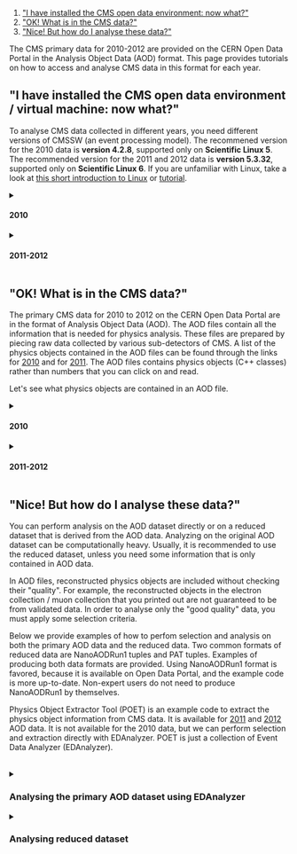 1. ["I have installed the CMS open data environment: now what?"](#vm)
2. ["OK! What is in the CMS data?"](#data)
3. ["Nice! But how do I analyse these data?"](#nice)

The CMS primary data for 2010-2012 are provided on the CERN Open Data Portal in the Analysis Object Data (AOD) format. This page provides tutorials on how to access and analyse CMS data in this format for each year.

## <a name="vm">"I have installed the CMS open data environment / virtual machine: now what?" </a>

To analyse CMS data collected in different years, you need different versions of CMSSW (an event processing model). The recommened version for the 2010 data is <b>version 4.2.8</b>, supported only on <b>Scientific Linux 5</b>. The recommended version for the 2011 and 2012 data is <b>version 5.3.32</b>, supported only on <b>Scientific Linux 6</b>. If you are unfamiliar with Linux, take a look at <a href="https://twiki.cern.ch/twiki/bin/view/CMSPublic/WorkBookBasicLinux">this short introduction to Linux</a> or <a href="https://swcarpentry.github.io/shell-novice/">tutorial</a>.

<details>
<summary><h4>2010</h4></summary>
  
  <header>
    <h3>Using virtual machine</h3>
  </header>

<p>
Once you have installed the <a href="/docs/cms-virtual-machine-2010"> CMS-specific CERN Virtual Machine </a>, you need to open a terminal. In the "CMS-OpenData-1.1.2" VM, always use the "CMS shell" terminal available from the "CMS Shell" icon on the desktop (only if using the VM version "CMS-OpenData-1.0.0-rc7". Open a terminal with the X terminal emulator from an icon bottom-left of the VM screen). Execute the following command in the terminal if you haven't done so yet. It downloads for you the correct version of CMSSW:

```shell
$ cmsrel CMSSW_4_2_8
```
</p>

<p>
Then, make sure that you are always in the <b>CMSSW_4_2_8/src/</b> directory and that the CMS analysis environment is properly setup by entering the following commands in the terminal (you must do so every time you boot the VM before you can proceed):

```shell
$ cd CMSSW_4_2_8/src/
$ cmsenv
```
</p>

<header>
  <h3>Using Docker container</h3>
</header>

<p>
If you do not want to work on a virtual machine, you can try to to analyse CMS data in a Docker container, following the <a href="/docs/cms-guide-docker">instruction</a>.
</p>
<br>
</details>


<details>
<summary><h4>2011-2012</h4></summary>
<br>

<header>
  <h3>Using virtual machine</h3>
</header>

<p>
Once you have installed the <a href="/docs/cms-guide-docker">CMS open data container</a> or the <a href="/docs/cms-virtual-machine-2011">CMS-specific CERN Virtual Machine</a>, you need to open a terminal. If you are using the VM, always use the "CMS shell" terminal for all CMSSW-specific commands. It is available from the "CMS Shell" icon on the desktop. In the VM "CMS Shell", execute the following command in the terminal if you haven't done so yet. It downloads for you the correct version of CMSSW:

```shell
$ cmsrel CMSSW_5_3_32
```
</p>

<p>
Note that if you get a warning message about the current OS not being slc6, you are using a wrong terminal ("Outer Shell") which is CERN CentOS 7 (cc7). Open a "CMS Shell" terminal as explained above and execute the cmsrel command there.
</p>

<p>
In the VM, the CMS analysis environment needs to be properly setup by entering the following commands in the terminal (you must do so every time you boot the VM before you can proceed):

```shell
$ cd CMSSW_5_3_32/src/
$ cmsenv # do not execute this command if you are working in the container
```
</p>

<p>
Make sure that you are always in the <b>CMSSW_5_3_32/src/</b> directory, both in the CMS open data container and in the VM (and in the "CMS Shell" terminal in VM).
</p>

<header>
  <h3>Using Docker container</h3>
</header>

<p>
If you do not want to work on a virtual machine, you can try to to analyse CMS data in a Docker container, following the <a href="/docs/cms-guide-docker">instruction</a>.
</p>
<br>
</details>

## <a name="data"> "OK! What is in the CMS data?" </a>

<p>
The primary CMS data for 2010 to 2012 on the CERN Open Data Portal are in the format of Analysis Object Data (AOD). The AOD files contain all the information that is needed for physics analysis. These files are prepared by piecing raw data collected by various sub-detectors of CMS. A list of the physics objects contained in the AOD files can be found through the links for <a href="/docs/cms-physics-objects-2010">2010</a> and for <a href="/docs/cms-physics-objects-2011">2011</a>. The AOD files contains physics objects (C++ classes) rather than numbers that you can click on and read.
</p>

<p>
Let's see what physics objects are contained in an AOD file.
</p>

<details>
<summary><h4>2010<h4></summary>

        <p>
        Make sure that you are in the <b>CMSSW_4_2_8/src/</b> folder (and in the "CMS Shell" terminal, if using the "CMS-OpenData-1.1.2" VM). Also make sure that you have executed the <code>cmsenv</code> command in your terminal to launch the CMS analysis environment.
        </p>
        
        <p>
        Select a dataset, for example, the <a href="/record/24404">Mu primary dataset</a> from Run2010B. Click the "Download" tab at the bottom of the page to see a list of files contained in this dataset. You can select a file from the list and print out its contents with:
        
        ```shell
        $ edmDumpEventContent root://eospublic.cern.ch//eos/opendata/cms/Run2010B/Mu/AOD/Apr21ReReco-v1/0000/00459D48-EB70-E011-AF09-90E6BA19A252.root
        ```
        </p>
        
        <p>
        The ouput is a list of objects that the file contains, such as
                
        ```shell
            Type                                  Module                      Label             Process
            ----------------------------------------------------------------------------------------------
            edm::TriggerResults                   "TriggerResults"            ""                "HLT"
            trigger::TriggerEvent                 "hltTriggerSummaryAOD"      ""                "HLT"
            [...]
            vector<reco::GsfElectron>             "gsfElectrons"              ""                "RECO"
            [...]
            vector<reco::Muon>                    "muons"                     ""                "RECO"
            [...]
        ```
        </p>
        <p>
        Documentation of the objects of main interest to physics analysis is available in <a href="https://cms-opendata-guide.web.cern.ch/analysis/selection/objects/objects/">the CMS Open Data guide</a>. The objects are implemented as C++ classes in the CMS software package <a href="https://github.com/cms-sw/cmssw">CMSSW</a>, and detailed reference documentation of all classes is available in <a href="https://cmsdoxygen.web.cern.ch/cmsdoxygen/CMSSW_4_2_8/doc/html/annotated.html">the class list of the CMSSW reference manual</a>. To see the properties of electrons, you would navigate to the <a href="https://cmsdoxygen.web.cern.ch/cmsdoxygen/CMSSW_4_2_8/doc/html/d1/d57/namespacereco.html">namespace "reco"</a> and find the entry for <code>GsfElectron</code>. The <a href="https://cmsdoxygen.web.cern.ch/cmsdoxygen/CMSSW_4_2_8/doc/html/d0/d6d/classreco_1_1GsfElectron.html">reco::GsfElectron Class Reference</a> lists all member functions through which the different properties of a reconstructed electron can be accessed. Note that many of the basic properties are "inherited" from the parent classes and are listed separately under "Public Member Functions inherited from ... ". You can find more information about each object in the CMS Open Data guide (e.g. <a href="https://cms-opendata-guide.web.cern.ch/analysis/selection/objects/electrons/">electrons</a>).
        </p><br>
</details>

<details>
<summary><h4>2011-2012</h4></summary>
        <p>
        Make sure that you are in the <b>CMSSW_5_3_32/src/</b> folder (and, in VM, you have executed the <code>cmsenv</code> command in your terminal).
        </p>
        <p>
        Select a dataset, for example, the <a href="/record/24404">ElectronHad dataset</a> from Run2012A. Click the "Download" tab at the bottom of the page to see a list of files contained in this dataset. You can select a file from the list and print out its contents with:
        
        ```shell
        $ edmDumpEventContent root://eospublic.cern.ch//eos/opendata/cms/Run2012A/ElectronHad/AOD/22Jan2013-v1/20000/FEE9E03A-F581-E211-8758-002618943901.root
        ```
        </p>
        
        <p>
        The ouput is a list of objects that the file contains, such as
        
        ```shell
            Type                                  Module                      Label             Process
            ----------------------------------------------------------------------------------------------
            edm::TriggerResults                   "TriggerResults"            ""                "HLT"
            trigger::TriggerEvent                 "hltTriggerSummaryAOD"      ""                "HLT"
            [...]
            vector<reco::GsfElectron>             "gsfElectrons"              ""                "RECO"
            [...]
            vector<reco::Muon>                    "muons"                     ""                "RECO"
            [...]
        ```
        </p>
        
        <p>
        Documentation of the objects of main interest to physics analysis is available in <a href="https://cms-opendata-guide.web.cern.ch/analysis/selection/objects/objects/">the CMS Open Data guide</a>. The objects are implemented as C++ classes in the CMS software package <a href="https://github.com/cms-sw/cmssw">CMSSW</a>, and detailed reference documentation of all classes is available in <a href="https://cmsdoxygen.web.cern.ch/cmsdoxygen/CMSSW_5_3_30/doc/html/annotated.html">the class list of the CMSSW reference manual</a>. To see the properties of electrons, you would navigate to the <a href="https://cmsdoxygen.web.cern.ch/cmsdoxygen/CMSSW_5_3_30/doc/html/d1/d57/namespacereco.html">namespace "reco"</a> and find the entry for <code>GsfElectron</code>. The <a href="https://cmsdoxygen.web.cern.ch/cmsdoxygen/CMSSW_5_3_30/doc/html/d0/d6d/classreco_1_1GsfElectron.html">reco::GsfElectron Class Reference</a> lists all member functions through which the different properties of a reconstructed electron can be accessed. Note that many of the basic properties are "inherited" from the parent classes and are listed separately under "Public Member Functions inherited from ... ". You can find more information about each object in the CMS Open Data guide (e.g. <a href="https://cms-opendata-guide.web.cern.ch/analysis/selection/objects/electrons/">electrons</a>).
        </p><br>
</details>


## <a name="nice">"Nice! But how do I analyse these data?"</a>

<p>
        You can perform analysis on the AOD dataset directly or on a reduced dataset that is derived from the AOD data. Analyzing on the original AOD dataset can be computationally heavy. Usually, it is recommended to use the reduced dataset, unless you need some information that is only contained in AOD data. 
</p>

<p>
        In AOD files, reconstructed physics objects are included without checking their "quality". For example, the reconstructed objects in the electron collection / muon collection that you printed out are not guaranteed to be from validated data. In order to analyse only the "good quality" data, you must apply some selection criteria.
</p>

<p>
        Below we provide examples of how to perfom selection and analysis on both the primary AOD data and the reduced data. Two common formats of reduced data are NanoAODRun1 tuples and PAT tuples. Examples of producing both data formats are provided. Using NanoAODRun1 format is favored, because it is available on Open Data Portal, and the example code is more up-to-date. Non-expert users do not need to produce NanoAODRun1 by themselves.
</p>

<p>
        Physics Object Extractor Tool (POET) is an example code to extract the physics object information from CMS data. It is available for <a href="https://github.com/cms-opendata-analyses/PhysObjectExtractorTool/tree/2011">2011</a> and <a href="https://github.com/cms-opendata-analyses/PhysObjectExtractorTool/tree/2012">2012</a> AOD data. It is not available for the 2010 data, but we can perform selection and extraction directly with EDAnalyzer. POET is just a collection of Event Data Analyzer (EDAnalyzer). 
</p><br>

<details>
<summary><h3>Analysing the primary AOD dataset using EDAnalyzer</h3></summary>

<p>
As mentioned above, you typically do not perform an analysis directly on the AOD files. However, there might be cases where only the AOD files contain some of the information you need. The objects contained in the AOD files can be accessed through a software module, which can be built with a helper script (EDAnalyzer) available in the CMS open data environment. Here we provide a simple example on how to use EDAnalyzer. 
</p>

<p>
In CMS environment (after running <code>cmsenv</code> in <a href="#vm">the first section</a>), do the following:

```shell
$ mkdir Demo
$ cd Demo
$ mkedanlzr DemoAnalyzer
$ cd DemoAnalyzer
```
</p>

<p>
This will create several template files in the new DemoAnalyzer directory. For more information about CMSSW analyzer modules, have a look in <a href="https://cms-opendata-guide.web.cern.ch/cmssw/cmsswanalyzers/">the CMS open data guide</a>.
</p>

<p>
Compile the code with:

```shell
$ scram b
```
</p>

<p>
You can ignore the message

```
    ****WARNING: No need to export library once you have declared your library as plugin.
            Please cleanup src/Demo/DemoAnalyzer/BuildFile by removing the <export></export> section.
```

or take action and remove the indicated section from <code>BuildFile.xml</code>.
</p>

<p>
Change the file name in the configuration file <code>demoanalyzer_cfg.py</code> in the DemoAnalyzer directory. Take the <a href="/record/14">Mu primary dataset</a> from Run2010B (<a href="/record/24460">SingleMu dataset</a> from Run2012D) as an example. Replace <code>file:myfile.root</code> with <code>file:myfile.root</code> with <code>root://eospublic.cern.ch//eos/opendata/cms/Run2010B/Mu/AOD/Apr21ReReco-v1/0000/00459D48-EB70-E011-AF09-90E6BA19A252.root</code (<code>root://eospublic.cern.ch//eos/opendata/cms/Run2012D/SingleMu/AOD/22Jan2013-v1/10000/0015EC7D-EAA7-E211-A9B9-E0CB4E5536A7.root</code>). 
</p>

<p>
Change the max number of events to 10 (i.e change -1 to 10 in <code>process.maxEvents = cms.untracked.PSet( input = cms.untracked.int32(-1)</code>).
</p>

<p>
Run the code with:

```shell
$ cmsRun demoanalyzer_cfg.py
```
</p>

<p>
You will get an output like:

```
    221119 18:53:23 1032 Xrd: XrdClientConn: Error resolving this host's domain name.
    221119 18:53:23 1032 secgsi_InitProxy: cannot access private key file: /home/cmsusr/.globus/userkey.pem
    221119 18:53:23 1032 Xrd: CheckErrorStatus: Server [eospublic.cern.ch] declared: (error code: 3005)
    19-Nov-2022 18:53:23 CET  Initiating request to open file root://eospublic.cern.ch//eos/opendata/cms/Run2012D/SingleMu/AOD/22Jan2013-v1/10000/0015EC7D-EAA7-E211-A9B9-E0CB4E5536A7.root
    19-Nov-2022 18:53:26 CET  Successfully opened file root://eospublic.cern.ch//eos/opendata/cms/Run2012D/SingleMu/AOD/22Jan2013-v1/10000/0015EC7D-EAA7-E211-A9B9-E0CB4E5536A7.root
    Begin processing the 1st record. Run 206401, Event 240060474, LumiSection 178 at 19-Nov-2022 18:54:37.199 CET
    Begin processing the 2nd record. Run 206401, Event 240069594, LumiSection 178 at 19-Nov-2022 18:54:37.227 CET
    Begin processing the 3rd record. Run 206401, Event 240049754, LumiSection 178 at 19-Nov-2022 18:54:37.228 CET
    Begin processing the 4th record. Run 206401, Event 240115594, LumiSection 178 at 19-Nov-2022 18:54:37.228 CET
    Begin processing the 5th record. Run 206401, Event 240154770, LumiSection 178 at 19-Nov-2022 18:54:37.229 CET
    Begin processing the 6th record. Run 206401, Event 240103386, LumiSection 178 at 19-Nov-2022 18:54:37.229 CET
    Begin processing the 7th record. Run 206401, Event 240173338, LumiSection 178 at 19-Nov-2022 18:54:37.230 CET
    Begin processing the 8th record. Run 206401, Event 240127898, LumiSection 178 at 19-Nov-2022 18:54:37.230 CET
    Begin processing the 9th record. Run 206401, Event 240103970, LumiSection 178 at 19-Nov-2022 18:54:37.231 CET
    Begin processing the 10th record. Run 206401, Event 240129066, LumiSection 178 at 19-Nov-2022 18:54:37.231 CET
    19-Nov-2022 18:54:37 CET  Closed file root://eospublic.cern.ch//eos/opendata/cms/Run2012D/SingleMu/AOD/22Jan2013-v1/10000/0015EC7D-EAA7-E211-A9B9-E0CB4E5536A7.root

    =============================================

    MessageLogger Summary

    type     category        sev    module        subroutine        count    total
    ---- -------------------- -- ---------------- ----------------  -----    -----
        1 fileAction           -s file_close                             1        1
        2 fileAction           -s file_open                              2        2

    type    category    Examples: run/evt        run/evt          run/evt
    ---- -------------------- ---------------- ---------------- ----------------
        1 fileAction           PostEndRun
        2 fileAction           pre-events       pre-events

    Severity    # Occurrences   Total Occurrences
    --------    -------------   -----------------
    System                  3                   3
```
</p>

<p>
This is a simple loop over the first 10 events in the file. To access the physics object information, for example, of muons, add the following lines in <code>src/DemoAnalyzer.cc</code> (the lines before and after of the lines to be added are also shown):

```shell
[...]
#include "FWCore/ParameterSet/interface/ParameterSet.h"

//classes to extract Muon information
#include "DataFormats/MuonReco/interface/Muon.h"
#include "DataFormats/MuonReco/interface/MuonFwd.h"
#include<vector>
//
// class declaration
[...]

      // ----------member data ---------------------------
      std::vector<float> muon_e; //energy values for muons in the event
};
[...]
   using namespace edm;

    //clean the container
    muon_e.clear();

    //define the handler and get by label
    Handle<reco::MuonCollection> mymuons;
    iEvent.getByLabel("muons", mymuons);

    //if collection is valid, loop over muons in event
    if(mymuons.isValid()){
        for (reco::MuonCollection::const_iterator itmuon=mymuons->begin(); itmuon!=mymuons->end(); ++itmuon){
            muon_e.push_back(itmuon->energy());
        }
    }

    //print the vector
    for(unsigned int i=0; i < muon_e.size(); i++){
        std::cout <<"Muon # "<<i<<" with E = "<<muon_e.at(i)<<" GeV."<<std::endl;
    }

#ifdef THIS_IS_AN_EVENT_EXAMPLE
[...]
```


Modify the <code>BuildFile.xml</code> to include <code>DataFormats/MuonReco</code> dependencies so that it becomes:

```shell
<use name="FWCore/Framework"/>
<use name="FWCore/PluginManager"/>
<use name="DataFormats/MuonReco"/>
<use name="FWCore/ParameterSet"/>
<flags EDM_PLUGIN="1"/>
```
</p>

<p>
Compile and run again with:

```shell
$ scram b
$ cmsRun demoanalyzer_cfg.py
```
</p>

<p>
The output gives the energy of muons in these events:

```
    19-Nov-2022 19:53:08 CET  Initiating request to open file root://eospublic.cern.ch//eos/opendata/cms/Run2012D/SingleMu/AOD/22Jan2013-v1/10000/0015EC7D-EAA7-E211-A9B9-E0CB4E5536A7.root
    19-Nov-2022 19:53:10 CET  Successfully opened file root://eospublic.cern.ch//eos/opendata/cms/Run2012D/SingleMu/AOD/22Jan2013-v1/10000/0015EC7D-EAA7-E211-A9B9-E0CB4E5536A7.root
    Begin processing the 1st record. Run 206401, Event 240060474, LumiSection 178 at 19-Nov-2022 19:53:50.971 CET
    Muon # 0 with E = 31.2151 GeV.
    Begin processing the 2nd record. Run 206401, Event 240069594, LumiSection 178 at 19-Nov-2022 19:53:51.000 CET
    Muon # 0 with E = 62.6309 GeV.
    Begin processing the 3rd record. Run 206401, Event 240049754, LumiSection 178 at 19-Nov-2022 19:53:51.001 CET
    Muon # 0 with E = 71.6465 GeV.
    Muon # 1 with E = 3.99535 GeV.
    Begin processing the 4th record. Run 206401, Event 240115594, LumiSection 178 at 19-Nov-2022 19:53:51.001 CET
    Muon # 0 with E = 137.55 GeV.
    Muon # 1 with E = 2.70864 GeV.
    Muon # 2 with E = 4.33524 GeV.
    Begin processing the 5th record. Run 206401, Event 240154770, LumiSection 178 at 19-Nov-2022 19:53:51.002 CET
    Muon # 0 with E = 87.9848 GeV.
    Muon # 1 with E = 4.34456 GeV.
    Begin processing the 6th record. Run 206401, Event 240103386, LumiSection 178 at 19-Nov-2022 19:53:51.002 CET
    Muon # 0 with E = 30.2197 GeV.
    Muon # 1 with E = 11.064 GeV.
    Muon # 2 with E = 10.8193 GeV.
    Begin processing the 7th record. Run 206401, Event 240173338, LumiSection 178 at 19-Nov-2022 19:53:51.003 CET
    Muon # 0 with E = 6.84971 GeV.
    Muon # 1 with E = 12.0909 GeV.
    Muon # 2 with E = 3.20224 GeV.
    Muon # 3 with E = 7.04104 GeV.
    Muon # 4 with E = 7.90646 GeV.
    Muon # 5 with E = 6.20379 GeV.
    Begin processing the 8th record. Run 206401, Event 240127898, LumiSection 178 at 19-Nov-2022 19:53:51.003 CET
    Muon # 0 with E = 42.8793 GeV.
    Muon # 1 with E = 3.31122 GeV.
    Muon # 2 with E = 3.85927 GeV.
    Muon # 3 with E = 3.0424 GeV.
    Begin processing the 9th record. Run 206401, Event 240103970, LumiSection 178 at 19-Nov-2022 19:53:51.003 CET
    Muon # 0 with E = 55.7221 GeV.
    Muon # 1 with E = 2.80195 GeV.
    Begin processing the 10th record. Run 206401, Event 240129066, LumiSection 178 at 19-Nov-2022 19:53:51.004 CET
    Muon # 0 with E = 33.7197 GeV.
    Muon # 1 with E = 4.90223 GeV.
    Muon # 2 with E = 5.61441 GeV.
    19-Nov-2022 19:53:51 CET  Closed file root://eospublic.cern.ch//eos/opendata/cms/Run2012D/SingleMu/AOD/22Jan2013-v1/10000/0015EC7D-EAA7-E211-A9B9-E0CB4E5536A7.root
```
</p>

<p>
<strong>NOTE</strong>: To analyse the full event content, the analysis job needs access to the "condition data", such as the jet-energy corrections. To see how the connection to the condition database is established, you can check the <a href="/docs/cms-guide-for-condition-database">Guide to the CMS condition database</a>. For simpler analyses, like the example above, where we use only physics objects needing no further data for corrections, you do not need to connect to the condition database.
</p>

<p>
For detailed examples on applying selections and analyzing the full event content of AOD files through EDAnalyzer, refer to <a href="/record/560">this CMS analysis example for 2010 data</a> and <a href="/record/5500">this CMS analysis example for 2011-2012 data</a>. Take a look at the scripts to learn how selections and extractions are done. 
</p><br>

</details>

<details>
<summary><h3> Analysing reduced dataset </h3></summary>
  
  <details>
      <h4>Reduce the AOD files to NanoAODRun1 tuples</h4>
  </details>

  <details>
      <h4>Analyze NanoAODRun1 tuples</h4>
  </details>
  
</details>

        
